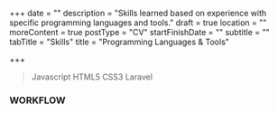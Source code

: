 +++
date = ""
description = "Skills learned based on experience with specific programming languages and tools."
draft = true
location = ""
moreContent = true
postType = "CV"
startFinishDate = ""
subtitle = ""
tabTitle = "Skills"
title = "Programming Languages & Tools"

+++
> <i class="js big icon"></i>Javascript
> <i class="html5 big icon"></i>HTML5
> <i class="css3 big icon"></i>CSS3
> <i class="laravel big icon"></i>Laravel

### WORKFLOW